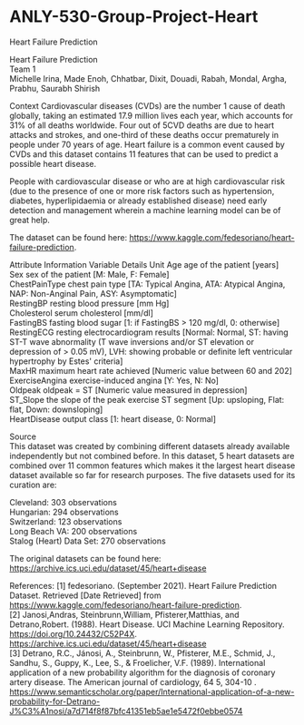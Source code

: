 # ANLY-530-Group-Project-Heart  <br>
Heart Failure Prediction  <br>



Heart Failure Prediction  <br>
Team 1  <br>
Michelle Irina, Made Enoh, Chhatbar, Dixit, Douadi, Rabah, Mondal, Argha, Prabhu, Saurabh Shirish  <br>

Context
Cardiovascular diseases (CVDs) are the number 1 cause of death globally, taking an estimated 17.9 million lives each year, which accounts for 31% of all deaths worldwide. Four out of 5CVD deaths are due to heart attacks and strokes, and one-third of these deaths occur prematurely in people under 70 years of age. Heart failure is a common event caused by CVDs and this dataset contains 11 features that can be used to predict a possible heart disease.  <br>

People with cardiovascular disease or who are at high cardiovascular risk (due to the presence of one or more risk factors such as hypertension, diabetes, hyperlipidaemia or already established disease) need early detection and management wherein a machine learning model can be of great help. <br>

The dataset can be found here: https://www.kaggle.com/fedesoriano/heart-failure-prediction. <br>

Attribute Information
Variable	Details	Unit
Age	age of the patient	[years]  <br>
Sex	sex of the patient	[M: Male, F: Female]  <br>
ChestPainType	chest pain type	[TA: Typical Angina, ATA: Atypical Angina, NAP: Non-Anginal Pain, ASY: Asymptomatic]  <br>
RestingBP	resting blood pressure	[mm Hg]  <br>
Cholesterol	serum cholesterol	[mm/dl]   <br>
FastingBS	fasting blood sugar	[1: if FastingBS > 120 mg/dl, 0: otherwise]  <br>
RestingECG	resting electrocardiogram results	[Normal: Normal, ST: having ST-T wave abnormality (T wave inversions and/or ST elevation or depression of > 0.05 mV), LVH: showing probable or definite left ventricular hypertrophy by Estes' criteria]  <br>
MaxHR	maximum heart rate achieved	[Numeric value between 60 and 202]  <br>
ExerciseAngina	exercise-induced angina	[Y: Yes, N: No]  <br>
Oldpeak	oldpeak = ST	[Numeric value measured in depression]  <br>
ST_Slope	the slope of the peak exercise ST segment	[Up: upsloping, Flat: flat, Down: downsloping]  <br>
HeartDisease	output class	[1: heart disease, 0: Normal]  <br>

Source <br>
This dataset was created by combining different datasets already available independently but not combined before. In this dataset, 5 heart datasets are combined over 11 common features which makes it the largest heart disease dataset available so far for research purposes. The five datasets used for its curation are:  <br>

Cleveland: 303 observations  <br>
Hungarian: 294 observations  <br>
Switzerland: 123 observations  <br>
Long Beach VA: 200 observations  <br>
Stalog (Heart) Data Set: 270 observations  <br>
 
The original datasets can be found here: https://archive.ics.uci.edu/dataset/45/heart+disease  <br>




References:
[1] fedesoriano. (September 2021). Heart Failure Prediction Dataset. Retrieved [Date Retrieved] from https://www.kaggle.com/fedesoriano/heart-failure-prediction. <br>
[2] Janosi,Andras, Steinbrunn,William, Pfisterer,Matthias, and Detrano,Robert. (1988). Heart Disease. UCI Machine Learning Repository. https://doi.org/10.24432/C52P4X. https://archive.ics.uci.edu/dataset/45/heart+disease <br>
[3] Detrano, R.C., Jánosi, A., Steinbrunn, W., Pfisterer, M.E., Schmid, J., Sandhu, S., Guppy, K., Lee, S., & Froelicher, V.F. (1989). International application of a new probability algorithm for the diagnosis of coronary artery disease. The American journal of cardiology, 64 5, 304-10 . https://www.semanticscholar.org/paper/International-application-of-a-new-probability-for-Detrano-J%C3%A1nosi/a7d714f8f87bfc41351eb5ae1e5472f0ebbe0574 <br>
